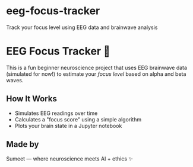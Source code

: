 # eeg-focus-tracker
Track your focus level using EEG data and brainwave analysis
# EEG Focus Tracker 🧠

This is a fun beginner neuroscience project that uses EEG brainwave data (simulated for now!) to estimate your *focus level* based on alpha and beta waves.

## How It Works
- Simulates EEG readings over time
- Calculates a "focus score" using a simple algorithm
- Plots your brain state in a Jupyter notebook

## Made by
Sumeet — where neuroscience meets AI + ethics ✨

